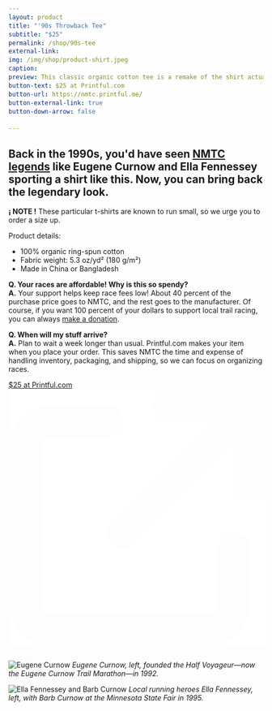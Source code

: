 ```yaml
---
layout: product
title: "'90s Throwback Tee"
subtitle: "$25"
permalink: /shop/90s-tee
external-link:
img: /img/shop/product-shirt.jpeg
caption:
preview: This classic organic cotton tee is a remake of the shirt actually worn by NMTC legends in the 1990s.
button-text: $25 at Printful.com
button-url: https://nmtc.printful.me/
button-external-link: true
button-down-arrow: false

---
```


## Back in the 1990s, you'd have seen <a href="/legends">NMTC legends</a> like Eugene Curnow and Ella Fennessey sporting a shirt like this. Now, you can bring back the legendary look.

**<span class="nb">¡ NOTE !</span>** These particular t-shirts are known to run small, so we urge you to order a size up.

Product details:
* 100% organic ring-spun cotton
* Fabric weight: 5.3 oz/yd² (180 g/m²)
* Made in China or Bangladesh

__Q. Your races are affordable! Why is this so spendy?__<br>
__A.__ Your support helps keep race fees low! About 40 percent of the purchase price goes to NMTC, and the rest goes to the manufacturer. Of course, if you want 100 percent of your dollars to support local trail racing, you can always [make a donation](/donate).

__Q. When will my stuff arrive?__<br>
__A.__ Plan to wait a week longer than usual. Printful.com makes your item when you place your order. This saves NMTC the time and expense of handling inventory, packaging, and shipping, so we can focus on organizing races.

<div class="container" style="display:flex;padding-bottom:1em;">
  <a href="https://nmtc.printful.me/" style="margin: 0 auto;" target="_blank">
    <div class="button">$25 at Printful.com<img class="arrow-blank" src="/assets/icons/arrow-up-right-from-square-light.svg" alt="" style="padding-left: 0.25em;"></div>
  </a>
</div>

![Eugene Curnow](https://lh3.googleusercontent.com/pw/AP1GczMkL3NQq3rtqRaihwLnymWP4y-ZC4Cr1WamcwnVmCleCj7zwm54SXxtVTcnJ1cOO0qJUIn9leEmlOMRP4RG6Dybk__mpO5jauS1jZc-LGhXE8yYlPY=w2400 "Eugene Curnow")
_Eugene Curnow, left, founded the Half Voyageur—now the Eugene Curnow Trail Marathon—in 1992._

![Ella Fennessey and Barb Curnow](https://lh3.googleusercontent.com/pw/AP1GczO2LBpenJuCSL5vrN985PHp_7eVjjD5e0ACpkg58P1PAfnozHiLmwUZnjdl4mN5FBKEQGKcDZHCdDpARu76VwMswIU5vBsurzreTE949p99JTcCBmU=w2400 "Ella Fennessey and Barb Curnow")
_Local running heroes Ella Fennessey, left, with Barb Curnow at the Minnesota State Fair in 1995._
